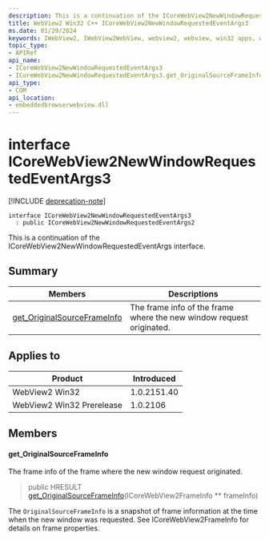 ```yaml
---
description: This is a continuation of the ICoreWebView2NewWindowRequestedEventArgs interface.
title: WebView2 Win32 C++ ICoreWebView2NewWindowRequestedEventArgs3
ms.date: 01/29/2024
keywords: IWebView2, IWebView2WebView, webview2, webview, win32 apps, win32, edge, ICoreWebView2, ICoreWebView2Controller, browser control, edge html, ICoreWebView2NewWindowRequestedEventArgs3
topic_type: 
- APIRef
api_name:
- ICoreWebView2NewWindowRequestedEventArgs3
- ICoreWebView2NewWindowRequestedEventArgs3.get_OriginalSourceFrameInfo
api_type:
- COM
api_location:
- embeddedbrowserwebview.dll
---
```


# interface ICoreWebView2NewWindowRequestedEventArgs3

[!INCLUDE [deprecation-note](../includes/deprecation-note.md)]

```
interface ICoreWebView2NewWindowRequestedEventArgs3
  : public ICoreWebView2NewWindowRequestedEventArgs2
```

This is a continuation of the ICoreWebView2NewWindowRequestedEventArgs interface.

## Summary

 Members                        | Descriptions
--------------------------------|---------------------------------------------
[get_OriginalSourceFrameInfo](#get_originalsourceframeinfo) | The frame info of the frame where the new window request originated.

## Applies to

Product                         | Introduced
--------------------------------|---------------------------------------------
WebView2 Win32            |    1.0.2151.40
WebView2 Win32 Prerelease |    1.0.2106

## Members

#### get_OriginalSourceFrameInfo

The frame info of the frame where the new window request originated.

> public HRESULT [get_OriginalSourceFrameInfo](#get_originalsourceframeinfo)(ICoreWebView2FrameInfo ** frameInfo)

The `OriginalSourceFrameInfo` is a snapshot of frame information at the time when the new window was requested. See ICoreWebView2FrameInfo for details on frame properties.

